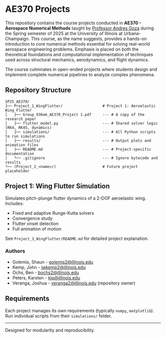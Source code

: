 # AE370 Projects

This repository contains the course projects conducted in **AE370 - Aerospace Numerical Methods** taught by [Professor Andres Goza](https://aerospace.illinois.edu/directory/profile/agoza) during the Spring semester of 2025 at the University of Illinois at Urbana-Champaign. 
This course, as the name suggests, provides a hands-on introduction to core numerical methods essential for solving real-world aerospace engineering problems. 
Emphasis is placed on both the theoretical foundations and computational implementation of techniques used across structural mechanics, aerodynamics, and flight dynamics.

The course culminates in open-ended projects where students design and implement complete numerical pipelines to analyze complex phenomena.

## Repository Structure

```
SP25_AE370/
├── Project_1_WingFlutter/                  # Project 1: Aeroelastic Wing Flutter
│   ├── Group_930am_AE370_Project 1.pdf     --- # A copy of the research paper
│   ├── flutter_model.py                    --- # Shared solver logic (RK4, RK45, dynamics)
│   ├── simulations/                        --- # All Python scripts to run simulations
│   ├── results/                            --- # Output plots and animation files
│   ├── README.md                           --- # Project-specific documentation
│   └── .gitignore                          --- # Ignore bytecode and results
└── (Project_2_<name>/)                     # Future project placeholder
```

## Project 1: Wing Flutter Simulation

Simulates pitch-plunge flutter dynamics of a 2-DOF aeroelastic wing. Includes:
- Fixed and adaptive Runge-Kutta solvers
- Convergence study
- Flutter onset detection
- Full animation of motion

See `Project_1_WingFlutter/README.md` for detailed project explanation.

### Authors
- Golemis, Shaun - golemis2@illinois.edu
- Kemp, John - jwkemp2@illinois.edu
- Ochs, Ben - bochs2@illinois.edu
- Peters, Karsten - kjp@illinois.edu
- Veranga, Joshua - veranga2@illinois.edu (repository owner)

## Requirements

Each project manages its own requirements (typically `numpy`, `matplotlib`). Run individual scripts from their `simulations/` folder.

---

Designed for modularity and reproducibility.
